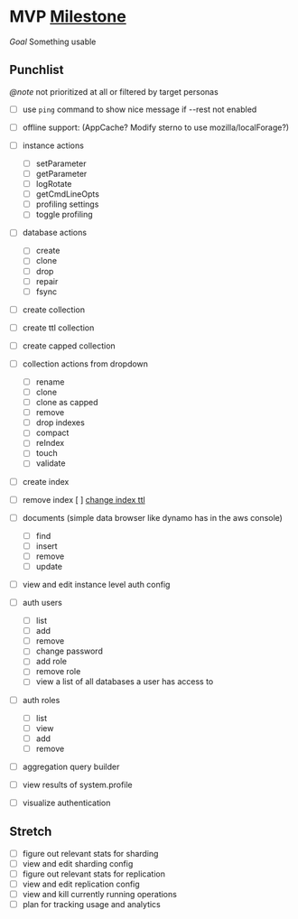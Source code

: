 # MVP [Milestone](./milestones.md)

_Goal_ Something usable

## Punchlist

_@note_ not prioritized at all or filtered by target personas

- [ ] use `ping` command to show nice message if --rest not enabled
- [ ] offline support: (AppCache? Modify sterno to use mozilla/localForage?)
- [ ] instance actions
  - [ ] setParameter
  - [ ] getParameter
  - [ ] logRotate
  - [ ] getCmdLineOpts
  - [ ] profiling settings
  - [ ] toggle profiling
- [ ] database actions
  - [ ] create
  - [ ] clone
  - [ ] drop
  - [ ] repair
  - [ ] fsync
- [ ] create collection
- [ ] create ttl collection
- [ ] create capped collection
- [ ] collection actions from dropdown
  - [ ] rename
  - [ ] clone
  - [ ] clone as capped
  - [ ] remove
  - [ ] drop indexes
  - [ ] compact
  - [ ] reIndex
  - [ ] touch
  - [ ] validate
- [ ] create index
- [ ] remove index
[ ] [change index ttl](http://docs.mongodb.org/manual/reference/command/collMod/#index)
- [ ] documents (simple data browser like dynamo has in the aws console)
  - [ ] find
  - [ ] insert
  - [ ] remove
  - [ ] update
- [ ] view and edit instance level auth config
- [ ] auth users
  - [ ] list
  - [ ] add
  - [ ] remove
  - [ ] change password
  - [ ] add role
  - [ ] remove role
  - [ ] view a list of all databases a user has access to
- [ ] auth roles
  - [ ] list
  - [ ] view
  - [ ] add
  - [ ] remove
- [ ] aggregation query builder
- [ ] view results of system.profile
- [ ] visualize authentication


## Stretch

- [ ] figure out relevant stats for sharding
- [ ] view and edit sharding config
- [ ] figure out relevant stats for replication
- [ ] view and edit replication config
- [ ] view and kill currently running operations
- [ ] plan for tracking usage and analytics
